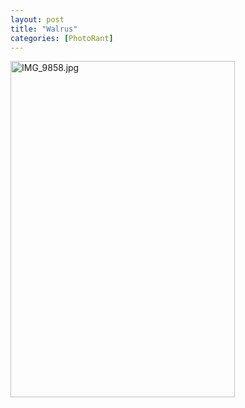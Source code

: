 ```yaml
---
layout: post
title: "Walrus"
categories: [PhotoRant]
---
```

<img alt="IMG_9858.jpg" src="http://www.botzilla.com/blog/pix2007/IMG_9858.jpg" width="359" height="538" border="0" />



